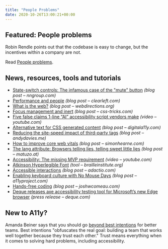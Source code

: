 ```yaml
---
title: "People Problems"
date: 2020-10-26T13:00:21+00:00
---
```


## Featured: People problems

Robin Rendle points out that the codebase is easy to change, but the incentives within a company are not.

Read [People problems](https://css-tricks.com/people-problems/).

## News, resources, tools and tutorials

- [State-switch controls: The infamous case of the "mute" button](https://www.nngroup.com/articles/state-switch-buttons/) *(blog post – nngroup.com)*
- [Performance and people](https://clearleft.com/posts/performance-and-people) *(blog post – clearleft.com)*
- [What is the web?](https://www.webdirections.org/blog/what-is-the-web/) *(blog post – webdirections.org)*
- [Focus management and inert](https://css-tricks.com/focus-management-and-inert/) *(blog post – css-tricks.com)*
- [Five false claims 1-line “AI” accessibility script vendors make](https://www.youtube.com/watch?v=e-3xlUarxRQ) *(video – youtube.com)*
- [Alternative text for CSS generated content](https://www.digitala11y.com/understanding-sc-2-5-3-label-in-name/) *(blog post – digitala11y.com)*
- [Reducing the site-speed impact of third-party tags](https://andydavies.me/blog/2020/10/02/reducing-the-site-speed-impact-of-third-party-tags/) *(blog post – andydavies.me)*
- [How to improve core web vitals](https://simonhearne.com/2020/core-web-vitals/) *(blog post – simonhearne.com)*
- [The lang attribute: Browsers telling lies, telling sweet little lies](https://www.matuzo.at/blog/lang-attribute/) *(blog post – matuzo.at)*
- [Accessibility: The missing MVP requirement](https://www.youtube.com/watch?v=nn2yoEJTNW4) *(video – youtube.com)*
- [Atkinson Hyperlegible Font](https://www.brailleinstitute.org/freefont) *(tool – brailleinstitute.org)*
- [Accessible interactions](https://adactio.com/journal/17546) *(blog post – adactio.com)*
- [Enabling keyboard culture with No Mouse Days](https://www.a11yproject.com/posts/2020-10-15-no-mouse-days/) *(blog post – a11yproject.com)*
- [Hands-free coding](https://joshwcomeau.com/accessibility/hands-free-coding/) *(blog post – joshwcomeau.com)*
- [Deque releases axe accessibility testing tool for Microsoft’s new Edge browser](https://www.deque.com/blog/introducing-axe-for-new-edge-browser) *(press release – deque.com)*

## New to A11y?

Amanda Beiner says that you should go [beyond best intentions](https://thoughtbot.com/blog/beyond-best-intentions) for better teams. Best intentions "obfuscates the real goal: building a team that works well together because they trust each other." Trust means everything when it comes to solving hard problems, including accessibility.
